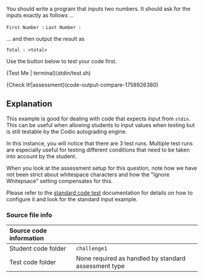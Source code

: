 
You should write a program that inputs two numbers. It should ask for the inputs exactly as follows ...

`First Number :`
`Last Number :`

... and then output the result as 

`Total : <total>`


Use the button below to test your code first.

{Test Me | terminal}(stdin/test.sh)

{Check It!|assessment}(code-output-compare-1758926380)

## Explanation
This example is good for dealing with code that expects input from `stdin`. This can be useful when allowing students to input values when testing but is still testable by the Codio autograding engine.

In this instance, you will notice that there are 3 test runs. Multiple test runs are especially useful for testing different conditions that need to be taken into account by the student.

When you look at the assessment setup for this question, note how we have not been strict about whitespace characters and how the "Ignore Whitepsace" setting compensates for this.

Please refer to the [standard code test](https://codio.com/docs/content/authoring/assessments/assessments-standard-code-tests/) documentation for details on how to configure it and look for the standard input example.

### Source file info

| Source code information|  |
| :------ | :----------- |
| Student code folder  | `challenge1` |
| Test code folder  | None required as handled by standard assessment type |


